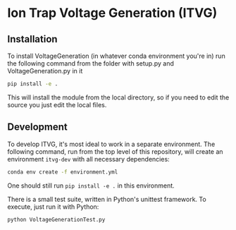 # Ion Trap Voltage Generation (ITVG)

## Installation

To install VoltageGeneration (in whatever conda environment
you're in) run the following command
from the folder with setup.py and VoltageGeneration.py in it

```bash
pip install -e .
```

This will install the module from the local directory,
so if you need to edit the source you just edit the local files.

## Development

To develop ITVG, it's most ideal to work in a separate environment.
The following command, run from the top level of this repository,
will create an environment `itvg-dev` with all necessary dependencies:

```bash
conda env create -f environment.yml
```

One should still run `pip install -e .` in this environment.

There is a small test suite, written in Python's unittest framework.
To execute, just run it with Python:

```bash
python VoltageGenerationTest.py
```
